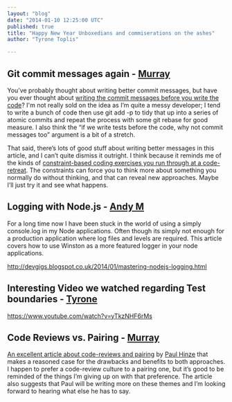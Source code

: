 ```yaml
---
layout: "blog"
date: "2014-01-10 12:25:00 UTC"
published: true
title: "Happy New Year Unboxedians and commiserations on the ashes"
author: "Tyrone Toplis"

---
```


## Git commit messages again - [Murray](http://www.unboxedconsulting.com/people/murray-steele/)  You’ve probably thought about writing better commit messages, but have you ever thought about [writing the commit messages before you write the code](http://arialdomartini.wordpress.com/2012/09/03/pre-emptive-commit-comments/)? I'm not really sold on the idea as I’m quite a messy developer; I tend to write a bunch of code then use git add -p to tidy that up into a series of atomic commits and repeat the process with some git rebase for good measure. I also think the “if we write tests before the code, why not commit messages too” argument is a bit of a stretch.  That said, there’s lots of good stuff about writing better messages in this article, and I can’t quite dismiss it outright. I think because it reminds me of the kinds of [constraint-based coding exercises you run through at a code-retreat](http://coderetreat.org/facilitating/activity-catalog). The constraints can force you to think more about something you normally do without thinking, and that can reveal new approaches. Maybe I’ll just try it and see what happens.  ## Logging with Node.js - [Andy M](http://www.unboxedconsulting.com/people/andrew-mitchell)  For a long time now I have been stuck in the world of using a simply console.log in my Node applications. Often though its simply not enough for a production application where log files and levels are required. This article covers how to use Winston as a more featured logger in your node applications.  http://devgigs.blogspot.co.uk/2014/01/mastering-nodejs-logging.html  ## Interesting Video we watched regarding Test boundaries - [Tyrone](http://www.unboxedconsulting.com/people/tyrone-toplis)  https://www.youtube.com/watch?v=yTkzNHF6rMs  ## Code Reviews vs. Pairing - [Murray](http://www.unboxedconsulting.com/people/murray-steele/)  [An excellent article about code-reviews and pairing](http://phinze.github.io/2013/12/08/pairing-vs-code-review.html) by [Paul Hinze](https://twitter.com/phinze) that makes a reasoned case for the drawbacks and benefits to both approaches. I happen to prefer a code-review culture to a pairing one, but it’s good to be reminded of the things I’m giving up on with that preference. The article also suggests that Paul will be writing more on these themes and I’m looking forward to hearing what else he has to say.



